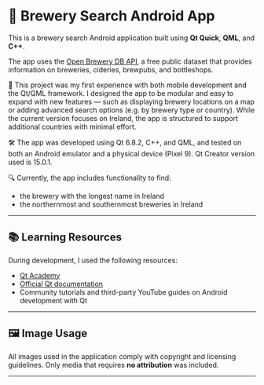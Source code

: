 # 🍺 Brewery Search Android App

This is a brewery search Android application built using **Qt Quick**, **QML**, and **C++**.

The app uses the [Open Brewery DB API](https://www.openbrewerydb.org/), a free public dataset that provides information on breweries, cideries, brewpubs, and bottleshops.

📱 This project was my first experience with both mobile development and the Qt/QML framework. I designed the app to be modular and easy to expand with new features — such as displaying brewery locations on a map or adding advanced search options (e.g. by brewery type or country). While the current version focuses on Ireland, the app is structured to support additional countries with minimal effort.

🛠️ The app was developed using Qt 6.8.2, C++, and QML, and tested on both an Android emulator and a physical device (Pixel 9). Qt Creator version used is 15.0.1.

🔍 Currently, the app includes functionality to find:

- the brewery with the longest name in Ireland
- the northernmost and southernmost breweries in Ireland

---

## 📚 Learning Resources

During development, I used the following resources:

- [Qt Academy](https://academy.qt.io/)
- [Official Qt documentation](https://doc.qt.io/)
- Community tutorials and third-party YouTube guides on Android development with Qt

---

## 🖼️ Image Usage

All images used in the application comply with copyright and licensing guidelines. Only media that requires **no attribution** was included.

---
